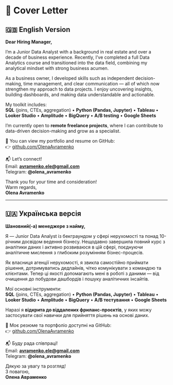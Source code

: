 
# 💌 Cover Letter

## 🇬🇧 English Version

**Dear Hiring Manager,**

I’m a Junior Data Analyst with a background in real estate and over a decade of business experience. Recently, I’ve completed a full Data Analytics course and transitioned into the data field, combining my analytical mindset with strong business acumen.

As a business owner, I developed skills such as independent decision-making, time management, and clear communication — all of which now strengthen my approach to data projects. I enjoy uncovering insights, building dashboards, and making data understandable and actionable.

My toolkit includes:  
**SQL** (joins, CTEs, aggregation) • **Python (Pandas, Jupyter)** • **Tableau** • **Looker Studio** • **Amplitude** • **BigQuery** • **A/B testing** • **Google Sheets**

I’m currently open to **remote freelance projects**, where I can contribute to data-driven decision-making and grow as a specialist.

📂 You can view my portfolio and resume on GitHub:  
👉 [github.com/OlenaAvramenko](https://github.com/OlenaAvramenko)

📬 Let’s connect!  
Email: **avramenko.ele@gmail.com**  
Telegram: **@olena_avramenko**

Thank you for your time and consideration!  
Warm regards,  
**Olena Avramenko**

---

## 🇺🇦 Українська версія

**Шановний(-а) менеджере з найму,**

Я — Junior Data Analyst із бекграундом у сфері нерухомості та понад 10-річним досвідом ведення бізнесу. Нещодавно завершила повний курс з аналітики даних і активно розвиваюся в цій сфері, поєднуючи аналітичне мислення з глибоким розумінням бізнес-процесів.

Як власниця агенції нерухомості, я звикла самостійно приймати рішення, дотримуватись дедлайнів, чітко комунікувати з командою та клієнтами. Тепер ці якості допомагають мені в роботі з даними — від очищення до побудови дашбордів і пошуку аналітичних інсайтів.

Мої основні інструменти:  
**SQL** (joins, CTEs, aggregation) • **Python (Pandas, Jupyter)** • **Tableau** • **Looker Studio** • **Amplitude** • **BigQuery** • **A/B тестування** • **Google Sheets**

Наразі я **відкрита до віддалених фриланс-проєктів**, у яких можу застосувати свої навички для прийняття рішень на основі даних.

📂 Моє резюме та портфоліо доступні на GitHub:  
👉 [github.com/OlenaAvramenko](https://github.com/OlenaAvramenko)

📬 Буду рада співпраці!  
Email: **avramenko.ele@gmail.com**  
Telegram: **@olena_avramenko**

Дякую за увагу та розгляд!  
З повагою,  
**Олена Авраменко**
